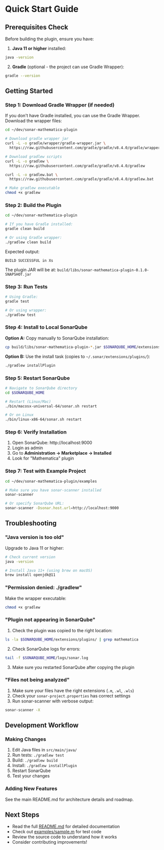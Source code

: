 # Quick Start Guide

## Prerequisites Check

Before building the plugin, ensure you have:

1. **Java 11 or higher** installed:
```bash
java -version
```

2. **Gradle** (optional - the project can use Gradle Wrapper):
```bash
gradle --version
```

## Getting Started

### Step 1: Download Gradle Wrapper (if needed)

If you don't have Gradle installed, you can use the Gradle Wrapper. Download the wrapper files:

```bash
cd ~/dev/sonar-mathematica-plugin

# Download gradle wrapper jar
curl -L -o gradle/wrapper/gradle-wrapper.jar \
  https://raw.githubusercontent.com/gradle/gradle/v8.4.0/gradle/wrapper/gradle-wrapper.jar

# Download gradlew scripts
curl -L -o gradlew \
  https://raw.githubusercontent.com/gradle/gradle/v8.4.0/gradlew

curl -L -o gradlew.bat \
  https://raw.githubusercontent.com/gradle/gradle/v8.4.0/gradlew.bat

# Make gradlew executable
chmod +x gradlew
```

### Step 2: Build the Plugin

```bash
cd ~/dev/sonar-mathematica-plugin

# If you have Gradle installed:
gradle clean build

# Or using Gradle wrapper:
./gradlew clean build
```

Expected output:
```
BUILD SUCCESSFUL in Xs
```

The plugin JAR will be at: `build/libs/sonar-mathematica-plugin-0.1.0-SNAPSHOT.jar`

### Step 3: Run Tests

```bash
# Using Gradle:
gradle test

# Or using wrapper:
./gradlew test
```

### Step 4: Install to Local SonarQube

**Option A:** Copy manually to SonarQube installation:
```bash
cp build/libs/sonar-mathematica-plugin-*.jar $SONARQUBE_HOME/extensions/plugins/
```

**Option B:** Use the install task (copies to `~/.sonar/extensions/plugins/`):
```bash
./gradlew installPlugin
```

### Step 5: Restart SonarQube

```bash
# Navigate to SonarQube directory
cd $SONARQUBE_HOME

# Restart (Linux/Mac)
./bin/macosx-universal-64/sonar.sh restart

# Or on Linux
./bin/linux-x86-64/sonar.sh restart
```

### Step 6: Verify Installation

1. Open SonarQube: http://localhost:9000
2. Login as admin
3. Go to **Administration → Marketplace → Installed**
4. Look for "Mathematica" plugin

### Step 7: Test with Example Project

```bash
cd ~/dev/sonar-mathematica-plugin/examples

# Make sure you have sonar-scanner installed
sonar-scanner

# Or specify SonarQube URL:
sonar-scanner -Dsonar.host.url=http://localhost:9000
```

## Troubleshooting

### "Java version is too old"

Upgrade to Java 11 or higher:
```bash
# Check current version
java -version

# Install Java 11+ (using brew on macOS)
brew install openjdk@11
```

### "Permission denied: ./gradlew"

Make the wrapper executable:
```bash
chmod +x gradlew
```

### "Plugin not appearing in SonarQube"

1. Check the plugin was copied to the right location:
```bash
ls -la $SONARQUBE_HOME/extensions/plugins/ | grep mathematica
```

2. Check SonarQube logs for errors:
```bash
tail -f $SONARQUBE_HOME/logs/sonar.log
```

3. Make sure you restarted SonarQube after copying the plugin

### "Files not being analyzed"

1. Make sure your files have the right extensions (`.m`, `.wl`, `.wls`)
2. Check your `sonar-project.properties` has correct settings
3. Run sonar-scanner with verbose output:
```bash
sonar-scanner -X
```

## Development Workflow

### Making Changes

1. Edit Java files in `src/main/java/`
2. Run tests: `./gradlew test`
3. Build: `./gradlew build`
4. Install: `./gradlew installPlugin`
5. Restart SonarQube
6. Test your changes

### Adding New Features

See the main README.md for architecture details and roadmap.

## Next Steps

- Read the full [README.md](README.md) for detailed documentation
- Check out [examples/sample.m](examples/sample.m) for test code
- Review the source code to understand how it works
- Consider contributing improvements!
